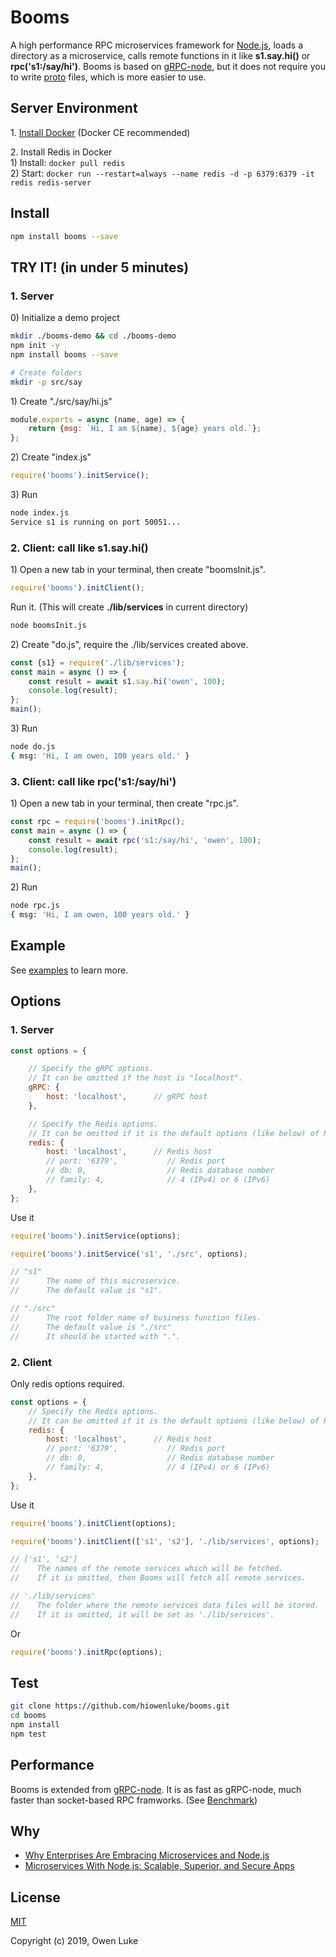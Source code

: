 
# Booms

A high performance RPC microservices framework for [Node.js](https://nodejs.org), loads a directory as a microservice, calls remote functions in it like **s1.say.hi()** or **rpc('s1:/say/hi')**. Booms is based on [gRPC-node](https://github.com/grpc/grpc-node), but it does not require you to write [proto](https://developers.google.com/protocol-buffers/docs/proto3) files, which is more easier to use.

## Server Environment

1\. [Install Docker](https://docs.docker.com/v17.09/engine/installation/#supported-platforms) (Docker CE recommended)

2\. Install Redis in Docker  
1\) Install: `docker pull redis`  
2\) Start: `docker run --restart=always --name redis -d -p 6379:6379 -it redis redis-server`   

## Install

```sh
npm install booms --save
```

## TRY IT! (in under 5 minutes)

### 1. Server

0\) Initialize a demo project

```sh
mkdir ./booms-demo && cd ./booms-demo
npm init -y
npm install booms --save

# Create folders
mkdir -p src/say
```

1\) Create "./src/say/hi.js"

```js
module.exports = async (name, age) => {
    return {msg: `Hi, I am ${name}, ${age} years old.`};
};
```

2\) Create "index.js"

```js
require('booms').initService();
```

3\) Run

```sh
node index.js
Service s1 is running on port 50051...
```

### 2. Client: call like s1.say.hi()

1\) Open a new tab in your terminal, then create "boomsInit.js".

```js
require('booms').initClient();
```

Run it. (This will create **./lib/services** in current directory)

```sh
node boomsInit.js
```

2\) Create "do.js", require the ./lib/services created above.

```js
const {s1} = require('./lib/services');
const main = async () => {
    const result = await s1.say.hi('owen', 100);
    console.log(result);
};
main();
```

3\) Run

```sh
node do.js
{ msg: 'Hi, I am owen, 100 years old.' }
```

### 3. Client: call like rpc('s1:/say/hi')

1\) Open a new tab in your terminal, then create "rpc.js".

```js
const rpc = require('booms').initRpc();
const main = async () => {
    const result = await rpc('s1:/say/hi', 'owen', 100);
    console.log(result);
};
main();
```

2\) Run

```sh
node rpc.js
{ msg: 'Hi, I am owen, 100 years old.' }
```

## Example

See [examples](./examples) to learn more.

## Options

### 1. Server

```js
const options = {

    // Specify the gRPC options.
    // It can be omitted if the host is "localhost".
    gRPC: {
        host: 'localhost',      // gRPC host
    },

    // Specify the Redis options.
    // It can be omitted if it is the default options (like below) of Redis.
    redis: {
        host: 'localhost',      // Redis host
        // port: '6379',           // Redis port
        // db: 0,                  // Redis database number
        // family: 4,              // 4 (IPv4) or 6 (IPv6)
    },
};
```

Use it
```js
require('booms').initService(options);
```
```js
require('booms').initService('s1', './src', options);

// "s1"
//      The name of this microservice.
//      The default value is "s1".

// "./src"
//      The root folder name of business function files.
//      The default value is "./src"
//      It should be started with ".".
```

### 2. Client

Only redis options required.

```js
const options = {
    // Specify the Redis options.
    // It can be omitted if it is the default options (like below) of Redis.
    redis: {
        host: 'localhost',      // Redis host
        // port: '6379',           // Redis port
        // db: 0,                  // Redis database number
        // family: 4,              // 4 (IPv4) or 6 (IPv6)
    },
};
```

Use it
```js
require('booms').initClient(options);
```
```js
require('booms').initClient(['s1', 's2'], './lib/services', options);

// ['s1', 's2']
//    The names of the remote services which will be fetched.
//    If it is omitted, then Booms will fetch all remote services.

// './lib/services'
//    The folder where the remote services data files will be stored.
//    If it is omitted, it will be set as './lib/services'.
```

Or
```js
require('booms').initRpc(options);
```

## Test

```sh
git clone https://github.com/hiowenluke/booms.git
cd booms
npm install
npm test
```

## Performance

Booms is extended from [gRPC-node](https://github.com/grpc/grpc-node). It is as fast as gRPC-node, much faster than socket-based RPC framworks. (See [Benchmark](https://github.com/hiowenluke/benchmark-easy))

## Why

* [Why Enterprises Are Embracing Microservices and Node.js](https://thenewstack.io/enterprises-embracing-microservices-node-js/)
* [Microservices With Node.js: Scalable, Superior, and Secure Apps](https://dzone.com/articles/microservices-with-nodejs-scalable-superior-and-se)

## License

[MIT](LICENSE)

Copyright (c) 2019, Owen Luke
